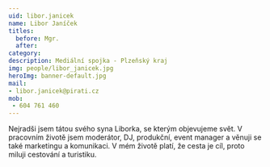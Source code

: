 ```yaml
---
uid: libor.janicek
name: Libor Janíček
titles:
  before: Mgr.
  after:
category:
description: Mediální spojka - Plzeňský kraj
img: people/libor_janicek.jpg
heroImg: banner-default.jpg
mail:
- libor.janicek@pirati.cz
mob:
 - 604 761 460
---
```


Nejradši jsem tátou svého syna Liborka, se kterým objevujeme svět. V pracovním životě jsem moderátor, DJ, produkční, event manager a věnuji se také
marketingu a komunikaci. V mém životě platí, že cesta je cíl, proto miluji cestování a turistiku.
